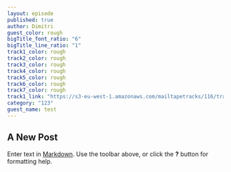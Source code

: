 ```yaml
---
layout: episode
published: true
author: Dimitri
guest_color: rough
bigTitle_font_ratio: "6"
bigTitle_line_ratio: "1"
track1_color: rough
track2_color: rough
track3_color: rough
track4_color: rough
track5_color: rough
track6_color: rough
track7_color: rough
track1_link: "https://s3-eu-west-1.amazonaws.com/mailtapetracks/116/track1.mp3"
category: "123"
guest_name: test
---
```


## A New Post

Enter text in [Markdown](http://daringfireball.net/projects/markdown/). Use the toolbar above, or click the **?** button for formatting help.